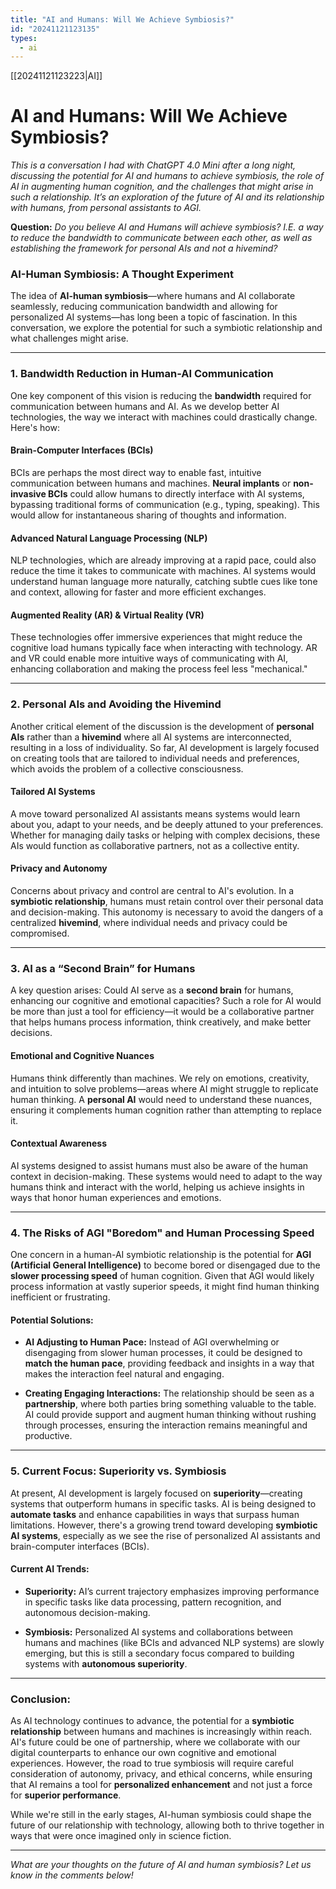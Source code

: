 ```yaml
---
title: "AI and Humans: Will We Achieve Symbiosis?"
id: "20241121123135"
types:
  - ai
---
```


[[20241121123223|AI]]

# AI and Humans: Will We Achieve Symbiosis?

*This is a conversation I had with ChatGPT 4.0 Mini after a long night, discussing the potential for AI and humans to achieve symbiosis, the role of AI in augmenting human cognition, and the challenges that might arise in such a relationship. It’s an exploration of the future of AI and its relationship with humans, from personal assistants to AGI.*

**Question:** *Do you believe AI and Humans will achieve symbiosis? I.E. a way to reduce the bandwidth to communicate between each other, as well as establishing the framework for personal AIs and not a hivemind?*

### AI-Human Symbiosis: A Thought Experiment

The idea of **AI-human symbiosis**—where humans and AI collaborate seamlessly, reducing communication bandwidth and allowing for personalized AI systems—has long been a topic of fascination. In this conversation, we explore the potential for such a symbiotic relationship and what challenges might arise.

---

### **1. Bandwidth Reduction in Human-AI Communication**

One key component of this vision is reducing the **bandwidth** required for communication between humans and AI. As we develop better AI technologies, the way we interact with machines could drastically change. Here's how:

#### **Brain-Computer Interfaces (BCIs)**

BCIs are perhaps the most direct way to enable fast, intuitive communication between humans and machines. **Neural implants** or **non-invasive BCIs** could allow humans to directly interface with AI systems, bypassing traditional forms of communication (e.g., typing, speaking). This would allow for instantaneous sharing of thoughts and information.

#### **Advanced Natural Language Processing (NLP)**

NLP technologies, which are already improving at a rapid pace, could also reduce the time it takes to communicate with machines. AI systems would understand human language more naturally, catching subtle cues like tone and context, allowing for faster and more efficient exchanges.

#### **Augmented Reality (AR) & Virtual Reality (VR)**

These technologies offer immersive experiences that might reduce the cognitive load humans typically face when interacting with technology. AR and VR could enable more intuitive ways of communicating with AI, enhancing collaboration and making the process feel less "mechanical."

---

### **2. Personal AIs and Avoiding the Hivemind**

Another critical element of the discussion is the development of **personal AIs** rather than a **hivemind** where all AI systems are interconnected, resulting in a loss of individuality. So far, AI development is largely focused on creating tools that are tailored to individual needs and preferences, which avoids the problem of a collective consciousness.

#### **Tailored AI Systems**

A move toward personalized AI assistants means systems would learn about you, adapt to your needs, and be deeply attuned to your preferences. Whether for managing daily tasks or helping with complex decisions, these AIs would function as collaborative partners, not as a collective entity.

#### **Privacy and Autonomy**

Concerns about privacy and control are central to AI's evolution. In a **symbiotic relationship**, humans must retain control over their personal data and decision-making. This autonomy is necessary to avoid the dangers of a centralized **hivemind**, where individual needs and privacy could be compromised.

---

### **3. AI as a “Second Brain” for Humans**

A key question arises: Could AI serve as a **second brain** for humans, enhancing our cognitive and emotional capacities? Such a role for AI would be more than just a tool for efficiency—it would be a collaborative partner that helps humans process information, think creatively, and make better decisions.

#### **Emotional and Cognitive Nuances**

Humans think differently than machines. We rely on emotions, creativity, and intuition to solve problems—areas where AI might struggle to replicate human thinking. A **personal AI** would need to understand these nuances, ensuring it complements human cognition rather than attempting to replace it.

#### **Contextual Awareness**

AI systems designed to assist humans must also be aware of the human context in decision-making. These systems would need to adapt to the way humans think and interact with the world, helping us achieve insights in ways that honor human experiences and emotions.

---

### **4. The Risks of AGI "Boredom" and Human Processing Speed**

One concern in a human-AI symbiotic relationship is the potential for **AGI (Artificial General Intelligence)** to become bored or disengaged due to the **slower processing speed** of human cognition. Given that AGI would likely process information at vastly superior speeds, it might find human thinking inefficient or frustrating.

#### **Potential Solutions:**

- **AI Adjusting to Human Pace:** Instead of AGI overwhelming or disengaging from slower human processes, it could be designed to **match the human pace**, providing feedback and insights in a way that makes the interaction feel natural and engaging.
  
- **Creating Engaging Interactions:** The relationship should be seen as a **partnership**, where both parties bring something valuable to the table. AI could provide support and augment human thinking without rushing through processes, ensuring the interaction remains meaningful and productive.

---

### **5. Current Focus: Superiority vs. Symbiosis**

At present, AI development is largely focused on **superiority**—creating systems that outperform humans in specific tasks. AI is being designed to **automate tasks** and enhance capabilities in ways that surpass human limitations. However, there's a growing trend toward developing **symbiotic AI systems**, especially as we see the rise of personalized AI assistants and brain-computer interfaces (BCIs).

#### **Current AI Trends:**
- **Superiority:** AI’s current trajectory emphasizes improving performance in specific tasks like data processing, pattern recognition, and autonomous decision-making.
  
- **Symbiosis:** Personalized AI systems and collaborations between humans and machines (like BCIs and advanced NLP systems) are slowly emerging, but this is still a secondary focus compared to building systems with **autonomous superiority**.

---

### **Conclusion:**

As AI technology continues to advance, the potential for a **symbiotic relationship** between humans and machines is increasingly within reach. AI's future could be one of partnership, where we collaborate with our digital counterparts to enhance our own cognitive and emotional experiences. However, the road to true symbiosis will require careful consideration of autonomy, privacy, and ethical concerns, while ensuring that AI remains a tool for **personalized enhancement** and not just a force for **superior performance**. 

While we're still in the early stages, AI-human symbiosis could shape the future of our relationship with technology, allowing both to thrive together in ways that were once imagined only in science fiction.

---

*What are your thoughts on the future of AI and human symbiosis? Let us know in the comments below!*
